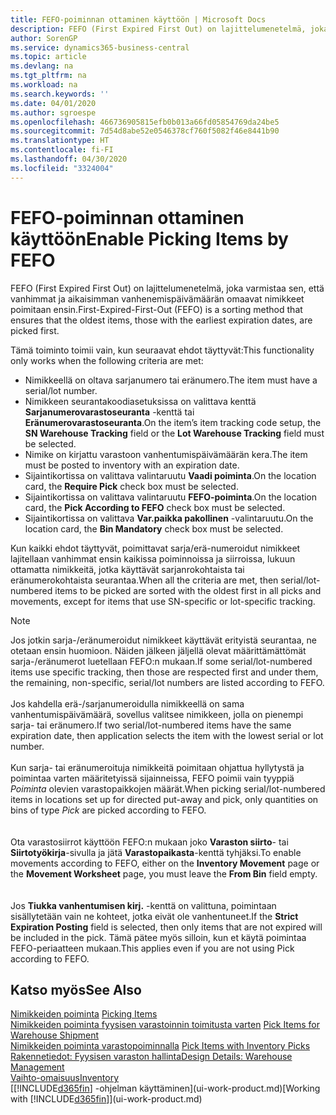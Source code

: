 ```yaml
---
title: FEFO-poiminnan ottaminen käyttöön | Microsoft Docs
description: FEFO (First Expired First Out) on lajittelumenetelmä, joka varmistaa sen, että vanhimmat ja aikaisimman vanhenemispäivämäärän omaavat nimikkeet poimitaan ensin.
author: SorenGP
ms.service: dynamics365-business-central
ms.topic: article
ms.devlang: na
ms.tgt_pltfrm: na
ms.workload: na
ms.search.keywords: ''
ms.date: 04/01/2020
ms.author: sgroespe
ms.openlocfilehash: 466736905815efb0b013a66fd05854769da24be5
ms.sourcegitcommit: 7d54d8abe52e0546378cf760f5082f46e8441b90
ms.translationtype: HT
ms.contentlocale: fi-FI
ms.lasthandoff: 04/30/2020
ms.locfileid: "3324004"
---
```

# <a name="enable-picking-items-by-fefo"></a><span data-ttu-id="7369d-103">FEFO-poiminnan ottaminen käyttöön</span><span class="sxs-lookup"><span data-stu-id="7369d-103">Enable Picking Items by FEFO</span></span>
<span data-ttu-id="7369d-104">FEFO (First Expired First Out) on lajittelumenetelmä, joka varmistaa sen, että vanhimmat ja aikaisimman vanhenemispäivämäärän omaavat nimikkeet poimitaan ensin.</span><span class="sxs-lookup"><span data-stu-id="7369d-104">First-Expired-First-Out (FEFO) is a sorting method that ensures that the oldest items, those with the earliest expiration dates, are picked first.</span></span>  

 <span data-ttu-id="7369d-105">Tämä toiminto toimii vain, kun seuraavat ehdot täyttyvät:</span><span class="sxs-lookup"><span data-stu-id="7369d-105">This functionality only works when the following criteria are met:</span></span>  

-   <span data-ttu-id="7369d-106">Nimikkeellä on oltava sarjanumero tai eränumero.</span><span class="sxs-lookup"><span data-stu-id="7369d-106">The item must have a serial/lot number.</span></span>  
-   <span data-ttu-id="7369d-107">Nimikkeen seurantakoodiasetuksissa on valittava kenttä **Sarjanumerovarastoseuranta** -kenttä tai **Eränumerovarastoseuranta**.</span><span class="sxs-lookup"><span data-stu-id="7369d-107">On the item’s item tracking code setup, the **SN Warehouse Tracking** field or the **Lot Warehouse Tracking** field must be selected.</span></span>  
-   <span data-ttu-id="7369d-108">Nimike on kirjattu varastoon vanhentumispäivämäärän kera.</span><span class="sxs-lookup"><span data-stu-id="7369d-108">The item must be posted to inventory with an expiration date.</span></span>  
-   <span data-ttu-id="7369d-109">Sijaintikortissa on valittava valintaruutu **Vaadi poiminta**.</span><span class="sxs-lookup"><span data-stu-id="7369d-109">On the location card, the **Require Pick** check box must be selected.</span></span>  
-   <span data-ttu-id="7369d-110">Sijaintikortissa on valittava valintaruutu **FEFO-poiminta**.</span><span class="sxs-lookup"><span data-stu-id="7369d-110">On the location card, the **Pick According to FEFO** check box must be selected.</span></span>  
-   <span data-ttu-id="7369d-111">Sijaintikortissa on valittava **Var.paikka pakollinen** -valintaruutu.</span><span class="sxs-lookup"><span data-stu-id="7369d-111">On the location card, the **Bin Mandatory** check box must be selected.</span></span>  

 <span data-ttu-id="7369d-112">Kun kaikki ehdot täyttyvät, poimittavat sarja/erä-numeroidut nimikkeet lajitellaan vanhimmat ensin kaikissa poiminnoissa ja siirroissa, lukuun ottamatta nimikkeitä, jotka käyttävät sarjanrokohtaista tai eränumerokohtaista seurantaa.</span><span class="sxs-lookup"><span data-stu-id="7369d-112">When all the criteria are met, then serial/lot-numbered items to be picked are sorted with the oldest first in all picks and movements, except for items that use SN-specific or lot-specific tracking.</span></span>  

> [!NOTE]  
> <span data-ttu-id="7369d-113">Jos jotkin sarja-/eränumeroidut nimikkeet käyttävät erityistä seurantaa, ne otetaan ensin huomioon. Näiden jälkeen jäljellä olevat määrittämättömät sarja-/eränumerot luetellaan FEFO:n mukaan.</span><span class="sxs-lookup"><span data-stu-id="7369d-113">If some serial/lot-numbered items use specific tracking, then those are respected first and under them, the remaining, non-specific, serial/lot numbers are listed according to FEFO.</span></span>
<br /><br />
<span data-ttu-id="7369d-114">Jos kahdella erä-/sarjanumeroidulla nimikkeellä on sama vanhentumispäivämäärä, sovellus valitsee nimikkeen, jolla on pienempi sarja- tai eränumero.</span><span class="sxs-lookup"><span data-stu-id="7369d-114">If two serial/lot-numbered items have the same expiration date, then application selects the item with the lowest serial or lot number.</span></span>
<br /><br />
<span data-ttu-id="7369d-115">Kun sarja- tai eränumeroituja nimikkeitä poimitaan ohjattua hyllytystä ja poimintaa varten määritetyissä sijainneissa, FEFO poimii vain tyyppiä *Poiminta* olevien varastopaikkojen määrät.</span><span class="sxs-lookup"><span data-stu-id="7369d-115">When picking serial/lot-numbered items in locations set up for directed put-away and pick, only quantities on bins of type *Pick* are picked according to FEFO.</span></span>  
<br /><br />
<span data-ttu-id="7369d-116">Ota varastosiirrot käyttöön FEFO:n mukaan joko **Varaston siirto**- tai **Siirtotyökirja**-sivulla ja jätä **Varastopaikasta**-kenttä tyhjäksi.</span><span class="sxs-lookup"><span data-stu-id="7369d-116">To enable movements according to FEFO, either on the **Inventory Movement** page or the **Movement Worksheet** page, you must leave the **From Bin** field empty.</span></span>  
<br /><br />
<span data-ttu-id="7369d-117">Jos **Tiukka vanhentumisen kirj.** -kenttä on valittuna, poimintaan sisällytetään vain ne kohteet, jotka eivät ole vanhentuneet.</span><span class="sxs-lookup"><span data-stu-id="7369d-117">If the **Strict Expiration Posting** field is selected, then only items that are not expired will be included in the pick.</span></span> <span data-ttu-id="7369d-118">Tämä pätee myös silloin, kun et käytä poimintaa FEFO-periaatteen mukaan.</span><span class="sxs-lookup"><span data-stu-id="7369d-118">This applies even if you are not using Pick according to FEFO.</span></span>

## <a name="see-also"></a><span data-ttu-id="7369d-119">Katso myös</span><span class="sxs-lookup"><span data-stu-id="7369d-119">See Also</span></span>  
<span data-ttu-id="7369d-120">[Nimikkeiden poiminta](warehouse-pick-items.md) </span><span class="sxs-lookup"><span data-stu-id="7369d-120">[Picking Items](warehouse-pick-items.md) </span></span>  
<span data-ttu-id="7369d-121">[Nimikkeiden poiminta fyysisen varastoinnin toimitusta varten](warehouse-how-to-pick-items-for-warehouse-shipment.md) </span><span class="sxs-lookup"><span data-stu-id="7369d-121">[Pick Items for Warehouse Shipment](warehouse-how-to-pick-items-for-warehouse-shipment.md) </span></span>  
<span data-ttu-id="7369d-122">[Nimikkeiden poiminta varastopoiminnalla](warehouse-how-to-pick-items-with-inventory-picks.md) </span><span class="sxs-lookup"><span data-stu-id="7369d-122">[Pick Items with Inventory Picks](warehouse-how-to-pick-items-with-inventory-picks.md) </span></span>  
[<span data-ttu-id="7369d-123">Rakennetiedot: Fyysisen varaston hallinta</span><span class="sxs-lookup"><span data-stu-id="7369d-123">Design Details: Warehouse Management</span></span>](design-details-warehouse-management.md)  
[<span data-ttu-id="7369d-124">Vaihto-omaisuus</span><span class="sxs-lookup"><span data-stu-id="7369d-124">Inventory</span></span>](inventory-manage-inventory.md)  
<span data-ttu-id="7369d-125">[[!INCLUDE[d365fin](includes/d365fin_md.md)] -ohjelman käyttäminen](ui-work-product.md)</span><span class="sxs-lookup"><span data-stu-id="7369d-125">[Working with [!INCLUDE[d365fin](includes/d365fin_md.md)]](ui-work-product.md)</span></span>
